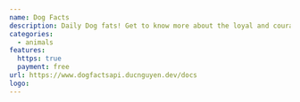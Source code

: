 ```yaml
---
name: Dog Facts
description: Daily Dog fats! Get to know more about the loyal and courageous dogs.
categories:
  - animals
features:
  https: true
  payment: free
url: https://www.dogfactsapi.ducnguyen.dev/docs
logo:
---
```

